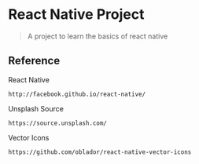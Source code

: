 # React Native Project

> A project to learn the basics of react native

## Reference

React Native

```
http://facebook.github.io/react-native/
```

Unsplash Source

```
https://source.unsplash.com/
```

Vector Icons

```
https://github.com/oblador/react-native-vector-icons
```
